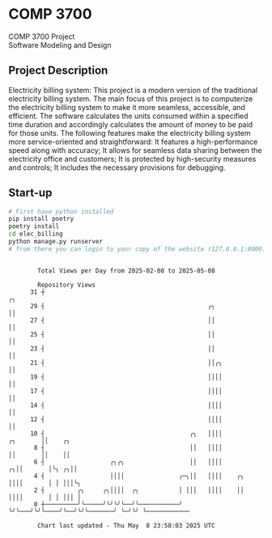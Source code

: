 # COMP 3700
COMP 3700 Project  
Software Modeling and Design
## Project Description
Electricity billing system: This project is a modern version of the traditional electricity billing system. The main focus of this project is to computerize the electricity billing system to make it more seamless, accessible, and efficient. The software calculates the units consumed within a specified time duration and accordingly calculates the amount of money to be paid for those units. The following features make the electricity billing system more service-oriented and straightforward: It features a high-performance speed along with accuracy; It allows for seamless data sharing between the electricity office and customers; It is protected by high-security measures and controls; It includes the necessary provisions for debugging.

## Start-up
```bash
# First have python installed
pip install poetry
poetry install
cd elec_billing
python manage.py runserver
# from there you can login to your copy of the website (127.0.0.1:8000), default creds are admin/admin
```

```

        Total Views per Day from 2025-02-08 to 2025-05-08

        Repository Views
      31 ┼                                                                    ╭╮
      29 ┤                                             ╭╮                     ││
      27 ┤                                             ││                     ││
      25 ┤                                             ││                     ││
      23 ┤                                             ││                     ││
      21 ┤                                             ││╭╮                   ││
      19 ┤                                             ││││                   ││
      17 ┤                                             ││││                   ││
      14 ┤                                             ││││                   ││
      12 ┤                                             ││││                   ││
      10 ┤                                        ╭╮   ││││          ╭╮       ││    ╭╮
       8 ┤                                        ││   ││││          ││       ││    ││
       6 ┤                  ╭╮╭╮                  ││   ││││        ╭╮││       │╰╮ ╭╮││
       4 ┤                  ││││               ╭─╮││   ││││    ╭╮  ││││       │ │ │││╰╮
       2 ┤         ╭╮     ╭╮││││  ╭╮           │ │││   ││││    ││  ││││       │ │ │││ │
       0 ┼─────────╯╰─────╯╰╯╰╯╰──╯╰───────────╯ ╰╯╰───╯╰╯╰────╯╰──╯╰╯╰───────╯ ╰─╯╰╯ ╰────────────

        Chart last updated - Thu May  8 23:58:03 2025 UTC
        
```
